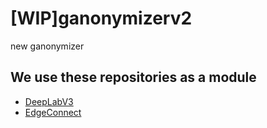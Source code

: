 # [WIP]ganonymizerv2
new ganonymizer

## We use these repositories as a module
- [DeepLabV3](https://github.com/fregu856/deeplabv3)
- [EdgeConnect](https://github.com/knazeri/edge-connect)
